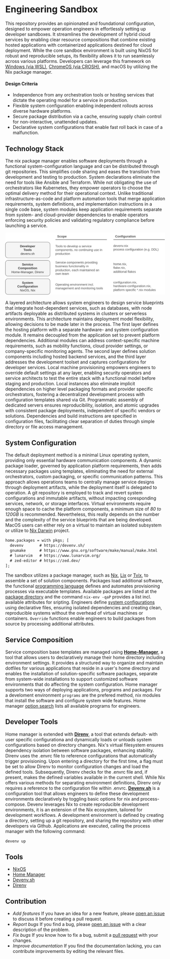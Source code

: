 # Engineering Sandbox

This repository provides an opinionated and foundational configuration, designed to empower operation engineers in effortlessly setting up developer sandboxes. It streamlines the development of hybrid cloud services by enabling clear resource compositions that combine existing hosted applications with containerized applications destined for cloud deployment. While the core sandbox environment is built using NixOS for robust and reproducible setups, its flexibility allows it to run seamlessly across various platforms. Developers can leverage this framework on [Windows (via WSL)](https://learn.microsoft.com/en-us/windows/wsl/about), [ChromeOS (via CROSH)](https://chromeos.dev/en/linux), and macOS by utilizing the Nix package manager.

#### Design Criteria

* Independence from any orchestration tools or hosting services that dictate the operating model for a service in production.
* Flexible system configuration enabling independent rollouts across diverse hardware platforms.
* Secure package distribution via a cache, ensuring supply chain control for non-interactive, unattended updates.
* Declarative system configurations that enable fast roll back in case of a malfunction.

## Technology Stack

The nix package manager enables software deployments through a functional system-configuration language and can be distributed through git repositories. This simplifies code sharing and eases the transition from development and testing to production. System declarations eliminate the need for tools like Ansible and Terraform. While not obligating the use of orchestrators like Kubernetes, they empower operators to choose the optimal delivery method for their operational context. Unlike traditional infrastructure-as-code and platform automation tools that merge application requirements, system definitions, and implementation instructions in a single code base, system modules keep application requirements separate from system- and cloud-provider dependencies to enable operators enforcing security policies and validating regulatory compliance before launching a service.

![Technology Stack](./doc/img/diagrams-sandbox.drawio.svg)

A layered architecture allows system engineers to design service blueprints that integrate host-dependent services, such as databases, with node artifacts deployable as distributed systems in clusters or serverless environments. This architecture maintains deployment model flexibility, allowing decisions to be made later in the process. The first layer defines the hosting platform with a separate hardware- and system configuration module. It remains decoupled from the application set to prevent platform dependencies. Additional modules can address context-specific machine requirements, such as mobility functions, cloud provider settings, or company-specific monitoring agents. The second layer defines solution components including hosted backend services, and the third layer addresses the development toolset and captures configurations for developer services. Local machine provisioning empowers engineers to override default settings at any layer, enabling security operators and service architects to test the entire stack with a functional model before staging and production. Local instances also eliminate implicit dependencies on higher level packaging formats and provider specific orchestrators, fostering a decentralized development process with configuration templates shared via Git. Programmatic assembly of dedicated servers ensures reproducibility, isolation, and atomic upgrades with consistent package deployments, independent of specific vendors or solutions. Dependencies and build instructions are specified in configuration files, facilitating clear separation of duties through simple directory or file access management.

## System Configuration

The default deployment method is a minimal Linux operating system, providing only essential hardware communication components. A dynamic package loader, governed by application platform requirements, then adds necessary packages using templates, eliminating the need for external orchestrators, custom packaging, or specific communication patterns. This approach allows operations teams to centrally manage service designs through deployment artifacts, while the deployment itself is delegated to operation. A git repository is employed to track and revert system configurations and immutable artifacts, without impacting coresponding services, network, or storage interfaces. Virtual environments require enough space to cache the platform components, a minimum size of *80 to 120GB* is recommended. Nevertheless, this really depends on the number and the complexity of the service blueprints that are being developed. MacOS users can either rely on a virtual to maintain an isolated subsystem or utilize to [Nix Darwin](https://github.com/LnL7/nix-darwin) project.

```ǹix
home.packages = with pkgs; [
  devenv       # https://devenv.sh/
  gnumake      # https://www.gnu.org/software/make/manual/make.html
  # lunarvim   # https://www.lunarvim.org/
  # zed-editor # https://zed.dev/
];
```

The sandbox utilizes a package manager, such as [Nix](https://github.com/NixOS/nix), [Lix](https://lix.systems/) or [Tvix](https://tvix.dev/), to assemble a set of solution components. Packages load additional software, the functional [programming language](https://nix.dev/tutorials/nix-language.html) defines and automates provisioning processes via executable templates. Available packages are listed at the [package directory](https://search.nixos.org/packages) and the command `nix-env -qaP` provides a list incl. available attributes for sripting. Engineers define [system configurations](https://nix.dev/tutorials/packaging-existing-software.html) using declarative files, ensuring isolated dependencies and creating clean, reproducible systems without the overhead of virtual machines or containers. `Override` functions enable engineers to build packages from source by processing additional attributes.

## Service Composition

Service composition base templates are managed using [**Home-Manager**](https://nix-community.github.io/home-manager/), a tool that allows users to declaratively manage their home directory including environment settings. It provides a structured way to organize and maintain dotfiles for various applications that reside in a user's home directory and enables the installation of solution-specific software packages, separate from system-wide installations to support customized software environments that do affecting the system configuration. Home manager supports two ways of deploying applications, programs and packages. For a develoment environment `programs` are the prefered method, nix modules that install the software and configure system wide features. Home manager [option search](https://home-manager-options.extranix.com/) lists all available programs for engineers.

## Developer Tools

Home manager is extended with [**Direnv**](https://direnv.net/), a tool that extends default- with user specific configurationa and dynamically loads or unloads system configurations based on directory changes. Nix's virtual filesystem ensures dependency isolation between software packages, enhancing stability. Direnv uses the .envrc file to reference configurations that automatically trigger provisioning. Upon entering a directory for the first time, a flag must be set to allow Direnv to monitor configuration changes and load the defined tools. Subsequently, Direnv checks for the .envrc file and, if present, makes the defined variables available in the current shell. While Nix offers various methods for separating environment definitions, Direnv only requires a reference to the configuration file within .envrc. **[Devenv.sh](https://devenv.sh/)** is a configuration tool that allows engineers to define these development environments declaratively by toggling basic options for nix and process-compose. Devenv leverages Nix to create reproducible development environments, it is an extension of the Nix ecosystem, tailored for development workflows. A development environment is defined by creating a directory, setting up a git repository, and sharing the repository with other developers via Github. Applications are executed, calling the process manager with the following command:

```sh
devenv up
```

## Tools

* [NixOS](https://nixos.org/)
* [Home Manager](https://nix-community.github.io/home-manager/)
* [Devenv.sh](https://devenv.sh/)
* [Direnv](https://direnv.net/)

## Contribution
* *Add features* If you have an idea for a new feature, please [open an issue](https://github.com/hcops/sandbox/issues/new) to discuss it before creating a pull request.
* *Report bugs* If you find a bug, please [open an issue](https://github.com/hcops/sandbox/issues/new) with a clear description of the problem.
* *Fix bugs* If you know how to fix a bug, submit a [pull request](https://github.com/hcops/sandbox/pull/new) with your changes.
* *Improve documentation* If you find the documentation lacking, you can contribute improvements by editing the relevant files.
